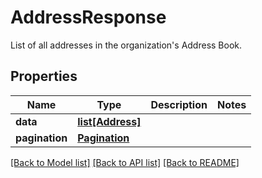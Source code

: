 # AddressResponse

List of all addresses in the organization's Address Book.
## Properties
Name | Type | Description | Notes
------------ | ------------- | ------------- | -------------
**data** | [**list[Address]**](Address.md) |  | 
**pagination** | [**Pagination**](Pagination.md) |  | 

[[Back to Model list]](../README.md#documentation-for-models) [[Back to API list]](../README.md#documentation-for-api-endpoints) [[Back to README]](../README.md)


